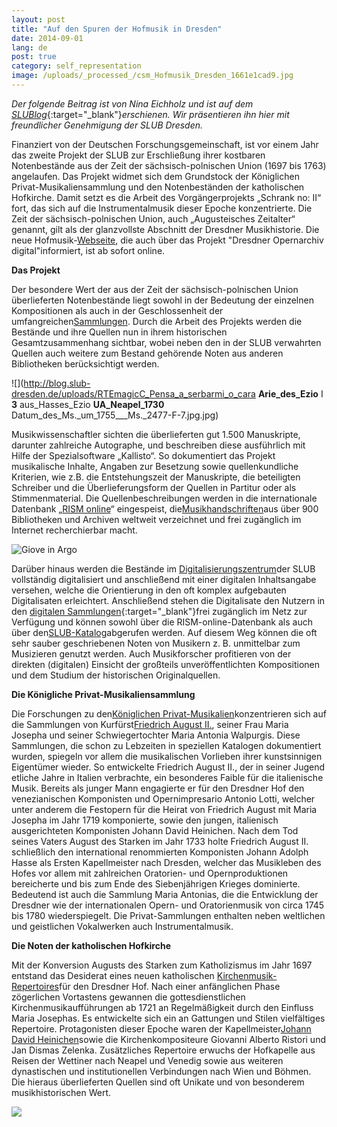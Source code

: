 ```yaml
---
layout: post
title: "Auf den Spuren der Hofmusik in Dresden"
date: 2014-09-01
lang: de
post: true
category: self_representation
image: /uploads/_processed_/csm_Hofmusik_Dresden_1661e1cad9.jpg
---
```



_Der folgende Beitrag ist von Nina Eichholz und ist auf dem_ [_SLUBlog_](http://blog.slub-dresden.de/beitrag/2014/08/19/auf-den-spuren-der-hofmusik-in-dresden/){:target="_blank"}_erschienen. Wir präsentieren ihn hier mit freundlicher Genehmigung der SLUB Dresden._



Finanziert von der Deutschen Forschungsgemeinschaft, ist vor einem Jahr das zweite Projekt der SLUB zur Erschließung ihrer kostbaren Notenbestände aus der Zeit der sächsisch-polnischen Union (1697 bis 1763) angelaufen. Das Projekt widmet sich dem Grundstock der Königlichen Privat-Musikaliensammlung und den Notenbeständen der katholischen Hofkirche. Damit setzt es die Arbeit des Vorgängerprojekts „Schrank no: II“ fort, das sich auf die Instrumentalmusik dieser Epoche konzentrierte. Die Zeit der sächsisch-polnischen Union, auch „Augusteisches Zeitalter“ genannt, gilt als der glanzvollste Abschnitt der Dresdner Musikhistorie. Die neue Hofmusik-[Webseite](http://hofmusik.slub-dresden.de/en/), die auch über das Projekt "Dresdner Opernarchiv digital"informiert, ist ab sofort online.



**Das Projekt**

Der besondere Wert der aus der Zeit der sächsisch-polnischen Union überlieferten Notenbestände liegt sowohl in der Bedeutung der einzelnen Kompositionen als auch in der Geschlossenheit der umfangreichen[Sammlungen](http://hofmusik.slub-dresden.de/en/themen/hofkirche-koenigliche-privat-musikaliensammlung/der-bestand/). Durch die Arbeit des Projekts werden die Bestände und ihre Quellen nun in ihrem historischen Gesamtzusammenhang sichtbar, wobei neben den in der SLUB verwahrten Quellen auch weitere zum Bestand gehörende Noten aus anderen Bibliotheken berücksichtigt werden.

![](http://blog.slub-dresden.de/uploads/RTEmagicC_Pensa_a_serbarmi_o_cara __Arie_des_Ezio__ I __3__ aus_Hasses_Ezio __UA_Neapel_1730__ Datum_des_Ms._um_1755___Ms._2477-F-7.jpg.jpg)

Musikwissenschaftler sichten die überlieferten gut 1.500 Manuskripte, darunter zahlreiche Autographe, und beschreiben diese ausführlich mit Hilfe der Spezialsoftware „Kallisto“. So dokumentiert das Projekt musikalische Inhalte, Angaben zur Besetzung sowie quellenkundliche Kriterien, wie z.B. die Entstehungszeit der Manuskripte, die beteiligten Schreiber und die Überlieferungsform der Quellen in Partitur oder als Stimmenmaterial. Die Quellenbeschreibungen werden in die internationale Datenbank „[RISM online](https://opac.rism.info/)“ eingespeist, die[Musikhandschriften](http://www.slub-dresden.de/sammlungen/musik/musikhandschriften-und-alte-drucke/)aus über 900 Bibliotheken und Archiven weltweit verzeichnet und frei zugänglich im Internet recherchierbar macht.

![Giove in Argo](http://blog.slub-dresden.de/fileadmin/groups/slubsite/Blog/Giove_in_Argo_Lotti_01.jpg)

Darüber hinaus werden die Bestände im [Digitalisierungszentrum](http://www.slub-dresden.de/ueber-uns/ddz/)der SLUB vollständig digitalisiert und anschließend mit einer digitalen Inhaltsangabe versehen, welche die Orientierung in den oft komplex aufgebauten Digitalisaten erleichtert. Anschließend stehen die Digitalisate den Nutzern in den [digitalen Sammlungen](http://digital.slub-dresden.de/kollektionen/){:target="_blank"}frei zugänglich im Netz zur Verfügung und können sowohl über die RISM-online-Datenbank als auch über den[SLUB-Katalog](http://www.slub-dresden.de/recherche/)abgerufen werden. Auf diesem Weg können die oft sehr sauber geschriebenen Noten von Musikern z. B. unmittelbar zum Musizieren genutzt werden. Auch Musikforscher profitieren von der direkten (digitalen) Einsicht der großteils unveröffentlichten Kompositionen und dem Studium der historischen Originalquellen.



**Die Königliche Privat-Musikaliensammlung**

Die Forschungen zu den[Königlichen Privat-Musikalien](http://hofmusik.slub-dresden.de/en/themen/hofkirche-koenigliche-privat-musikaliensammlung/)konzentrieren sich auf die Sammlungen von Kurfürst[Friedrich August II.](http://de.wikipedia.org/wiki/August_III._%28Polen%29), seiner Frau Maria Josepha und seiner Schwiegertochter Maria Antonia Walpurgis. Diese Sammlungen, die schon zu Lebzeiten in speziellen Katalogen dokumentiert wurden, spiegeln vor allem die musikalischen Vorlieben ihrer kunstsinnigen Eigentümer wieder. So entwickelte Friedrich August II., der in seiner Jugend etliche Jahre in Italien verbrachte, ein besonderes Faible für die italienische Musik. Bereits als junger Mann engagierte er für den Dresdner Hof den venezianischen Komponisten und Opernimpresario Antonio Lotti, welcher unter anderem die Festopern für die Heirat von Friedrich August mit Maria Josepha im Jahr 1719 komponierte, sowie den jungen, italienisch ausgerichteten Komponisten Johann David Heinichen. Nach dem Tod seines Vaters August des Starken im Jahr 1733 holte Friedrich August II. schließlich den international renommierten Komponisten Johann Adolph Hasse als Ersten Kapellmeister nach Dresden, welcher das Musikleben des Hofes vor allem mit zahlreichen Oratorien- und Opernproduktionen bereicherte und bis zum Ende des Siebenjährigen Krieges dominierte. Bedeutend ist auch die Sammlung Maria Antonias, die die Entwicklung der Dresdner wie der internationalen Opern- und Oratorienmusik von circa 1745 bis 1780 wiederspiegelt. Die Privat-Sammlungen enthalten neben weltlichen und geistlichen Vokalwerken auch Instrumentalmusik.

**Die Noten der katholischen Hofkirche**

Mit der Konversion Augusts des Starken zum Katholizismus im Jahr 1697 entstand das Desiderat eines neuen katholischen [Kirchenmusik-Repertoires](http://hofmusik.slub-dresden.de/en/themen/hofkirche-koenigliche-privat-musikaliensammlung/)für den Dresdner Hof. Nach einer anfänglichen Phase zögerlichen Vortastens gewannen die gottesdienstlichen Kirchenmusikaufführungen ab 1721 an Regelmäßigkeit durch den Einfluss Maria Josephas. Es entwickelte sich ein an Gattungen und Stilen vielfältiges Repertoire. Protagonisten dieser Epoche waren der Kapellmeister[Johann David Heinichen](http://de.wikipedia.org/wiki/Johann_David_Heinichen)sowie die Kirchenkompositeure Giovanni Alberto Ristori und Jan Dismas Zelenka. Zusätzliches Repertoire erwuchs der Hofkapelle aus Reisen der Wettiner nach Neapel und Venedig sowie aus weiteren dynastischen und institutionellen Verbindungen nach Wien und Böhmen. Die hieraus überlieferten Quellen sind oft Unikate und von besonderem musikhistorischen Wert.

![](http://blog.slub-dresden.de/uploads/RTEmagicC_Caldara_Missa_dolorosa.jpg.jpg)



<script type="text/javascript">var switchTo5x=true;</script><script type="text/javascript" src="http://w.sharethis.com/button/buttons.js"></script><script type="text/javascript">stLight.options({publisher: "9b601438-1ce1-49d8-bfd7-9cff5df54c17", doNotHash: false, doNotCopy: false, hashAddressBar: false});</script>